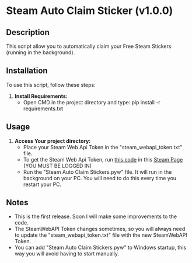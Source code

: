 # Steam Auto Claim Sticker (v1.0.0)

## Description

This script allow you to automatically claim your Free Steam Stickers (running in the background).

## Installation

To use this script, follow these steps:

1. **Install Requirements:**
   - Open CMD in the project directory and type: pip install -r requirements.txt

## Usage

1. **Access Your project directory:**
   - Place your Steam Web Api Token in the "steam_webapi_token.txt" file.
   - To get the Steam Web Api Token, run [this code](https://github.com/SirCaveiraOFC/Steam-Auto-Claim-Stickers/blob/main/getSteamWebAPIToken.js) in this [Steam Page](https://store.steampowered.com/category/action) (YOU MUST BE LOGGED IN)
   - Run the "Steam Auto Claim Stickers.pyw" file. It will run in the background on your PC. You will need to do this every time you restart your PC.

## Notes

- This is the first release. Soon I will make some improvements to the code.
- The SteamWebAPI Token changes sometimes, so you will always need to update the "steam_webapi_token.txt" file with the new SteamWebAPI Token.
- You can add "Steam Auto Claim Stickers.pyw" to Windows startup, this way you will avoid having to start manually.
